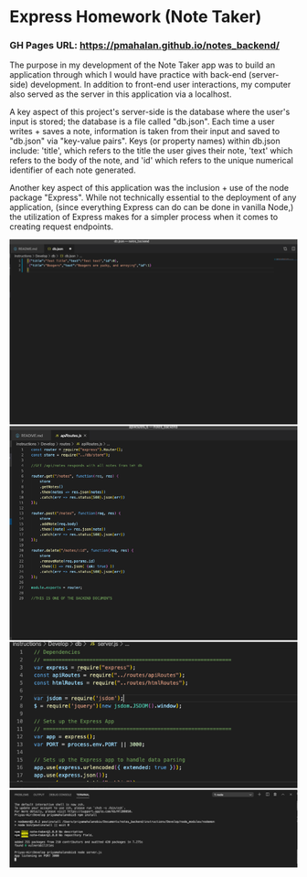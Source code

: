 # Express Homework (Note Taker)

### GH Pages URL: https://pmahalan.github.io/notes_backend/

The purpose in my development of the Note Taker app was to build an application through which I would have practice with back-end (server-side) development. In addition to front-end user interactions, my computer also served as the server in this application via a localhost. 

A key aspect of this project's server-side is the database where the user's input is stored; the database is a file called "db.json". Each time a user writes + saves a note, information is taken from their input and saved to "db.json" via "key-value pairs". Keys (or property names) within db.json include: 'title', which refers to the title the user gives their note, 'text' which refers to the body of the note, and 'id' which refers to the unique numerical identifier of each note generated.

Another key aspect of this application was the inclusion + use of the node package "Express". While not technically essential to the deployment of any application, (since everything Express can do can be done in vanilla Node,) the utilization of Express makes for a simpler process when it comes to creating request endpoints.

![App Screenshot](1.jpg "Picture 1")
![App Screenshot](2.jpg "Picture 2")
![App Screenshot](3.jpg "Picture 3")
![App Screenshot](4.jpg "Picture 4")